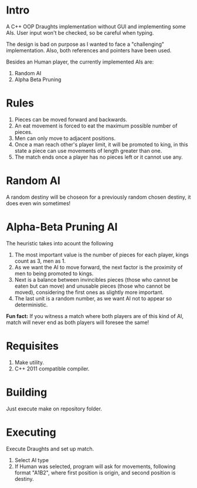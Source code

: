 # Intro
A C++ OOP Draughts implementation without GUI and implementing some AIs.
User input won't be checked, so be careful when typing.

The design is bad on purpose as I wanted to face a "challenging" implementation.
Also, both references and pointers have been used.

Besides an Human player, the currently implemented AIs are:

1. Random AI
2. Alpha Beta Pruning

# Rules

1. Pieces can be moved forward and backwards.
2. An eat movement is forced to eat the maximum possible number of pieces.
3. Men can only move to adjacent positions.
4. Once a man reach other's player limit, it will be promoted to king, in this state a piece can use movements of length greater than one.
5. The match ends once a player has no pieces left or it cannot use any.

# Random AI
A random destiny will be choseon for a previously random chosen destiny, it does even win sometimes!

# Alpha-Beta Pruning AI
The heuristic takes into acount the following

1. The most important value is the number of pieces for each player, kings count as 3, men as 1.
2. As we want the AI to move forward, the next factor is the proximity of men to being promoted to kings.
3. Next is a balance between invincibles pieces (those who cannot be eaten but can move) 
and unusable pieces (those who cannot be moved), considering the first ones as slightly more important.
4. The last unit is a random number, as we want AI not to appear so deterministic.

**Fun fact:** If you witness a match where both players are of this kind of AI,
match will never end as both players will foresee the same!

# Requisites

1. Make utility.
2. C++ 2011 compatible compiler.

# Building

Just execute make on repository folder.

# Executing

Execute Draughts and set up match.

1. Select AI type
2. If Human was selected, program will ask for movements, following format "A1B2",
where first position is origin, and second position is destiny.
